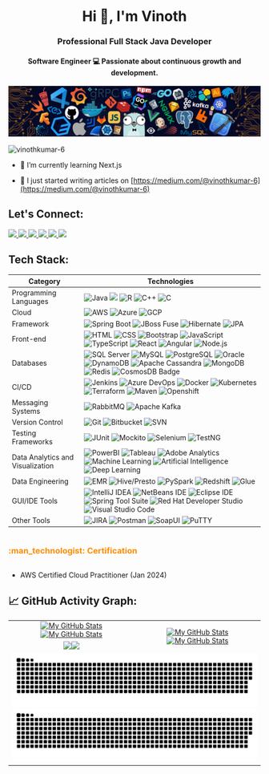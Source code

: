 <h1 align="center">Hi 👋, I'm Vinoth </h1>
<h3 align="center">Professional Full Stack Java Developer</h3>
<h4 align="center">Software Engineer 💻 Passionate about continuous growth and development.</h4>

[![](./src/header_.png)](#)

<p align="left"> <img src="https://komarev.com/ghpvc/?username=vinothkumar-6&label=Profile%20views&color=blue&style=for-the-badge" alt="vinothkumar-6" /> </p>

- 🌱 I’m currently learning Next.js

- 📝 I just started writing articles on [https://medium.com/@vinothkumar-6](https://medium.com/@vinothkumar-6)




<div>
<h2 align="left"> Let's Connect: </h2>
</div>

<div align="Left"> 
  <a href="mailto:vinothkumar.j@outlook.com">
    <img src="https://img.shields.io/badge/Email-333333?style=for-the-badge&logo=microsoft-outlook&logoColor=0078D4" />
  </a>
  <a href="https://www.linkedin.com/in/vinothkumarjayandiran" target="_blank">
    <img src="https://img.shields.io/badge/LinkedIn-0077B5?style=for-the-badge&logo=linkedin&logoColor=white" target="_blank" />
  </a>
  <a href="https://github.com/vinothkumar-6" target="_blank">
     <img src="https://img.shields.io/badge/GitHub-333333?style=for-the-badge&logo=github&logoColor=white" target="_blank" /> <!-- sqlite, safari, google-chrome are other good icon options -->
  </a>
<a href="https://medium.com/@vinothkumar-6" target="_blank">
    <img src="https://img.shields.io/badge/Medium-12100E?style=for-the-badge&logo=medium&logoColor=white" />
</a>
  <a href="https://twitter.com/vinu_06_" target="_blank">
     <img src="https://img.shields.io/badge/Twitter-1DA1F2?style=for-the-badge&logo=twitter&logoColor=white" target="_blank" /> <!-- sqlite, safari, google-chrome are other good icon options -->
  </a>
  <a href="https://www.instagram.com/vinu_o_o/" target="_blank">
     <img src="https://img.shields.io/badge/Instagram-E4405F?style=for-the-badge&logo=instagram&logoColor=white" target="_blank" /> 
  </a>
</div>

## Tech Stack:
Category                 | Technologies  
-------------------------|------
Programming Languages           | ![Java](https://img.shields.io/badge/Java-ED8B00?style=flat&logo=java&logoColor=white)  ![](https://img.shields.io/badge/Python-3776AB?style=flat&logo=python&logoColor=white) ![R](https://img.shields.io/badge/R-276DC3?style=flat&logo=R&logoColor=white) ![C++](https://img.shields.io/badge/C++-00599C?style=flat&logo=c%2B%2B&logoColor=white) ![C](https://img.shields.io/badge/C-00599C?style=flat&logo=C&logoColor=white)
Cloud         | ![AWS](https://img.shields.io/badge/AWS-232F3E?style=flat&logo=amazon-aws&logoColor=white) ![Azure](https://img.shields.io/badge/Azure-0089D6?style=flat&logo=microsoft-azure&logoColor=white) ![GCP](https://img.shields.io/badge/GCP-4285F4?style=flat&logo=google-cloud&logoColor=white) 
Framework         | ![Spring Boot](https://img.shields.io/badge/Spring%20Boot-6DB33F?style=flat&logo=spring-boot&logoColor=white) ![JBoss Fuse](https://img.shields.io/badge/JBoss%20Fuse-007ACC?style=flat&logo=red-hat&logoColor=white) ![Hibernate](https://img.shields.io/badge/Hibernate-59666C?style=flat&logo=hibernate&logoColor=white) ![JPA](https://img.shields.io/badge/JPA-1B6AC6?style=flat&logo=java&logoColor=white)
Front-end        | ![HTML](https://img.shields.io/badge/HTML-E34F26?style=flat&logo=html5&logoColor=white) ![CSS](https://img.shields.io/badge/CSS-1572B6?style=flat&logo=css3&logoColor=white) ![Bootstrap](https://img.shields.io/badge/Bootstrap-563D7C?style=flat&logo=bootstrap&logoColor=white) ![JavaScript](https://img.shields.io/badge/JavaScript-F7DF1E?style=flat&logo=javascript&logoColor=black) ![TypeScript](https://img.shields.io/badge/TypeScript-007ACC?style=flat&logo=typescript&logoColor=white) ![React](https://img.shields.io/badge/React-61DAFB?style=flat&logo=react&logoColor=white) ![Angular](https://img.shields.io/badge/Angular-DD0031?style=flat&logo=angular&logoColor=white) ![Node.js](https://img.shields.io/badge/Node.js-43853D?style=flat&logo=node.js&logoColor=white)
Databases | ![SQL Server](https://img.shields.io/badge/SQL%20Server-CC2927?style=flat&logo=microsoftsqlserver&logoColor=white) ![MySQL](https://img.shields.io/badge/MySQL-4479A1?style=flat&logo=mysql&logoColor=white) ![PostgreSQL](https://img.shields.io/badge/PostgreSQL-336791?style=flat&logo=postgresql&logoColor=white) ![Oracle](https://img.shields.io/badge/Oracle-F80000?style=flat&logo=oracle&logoColor=white) ![DynamoDB](https://img.shields.io/badge/DynamoDB-4053D6?style=flat&logo=amazonaws&logoColor=white) ![Apache Cassandra](https://img.shields.io/badge/Apache%20Cassandra-1287B1?style=flat&logo=apachecassandra&logoColor=white) ![MongoDB](https://img.shields.io/badge/MongoDB-47A248?style=flat&logo=mongodb&logoColor=white) ![Redis](https://img.shields.io/badge/Redis-DC382D?style=flat&logo=redis&logoColor=white) ![CosmosDB Badge](https://img.shields.io/badge/-CosmosDB-0078D4?style=flat&logo=microsoftazure&logoColor=white)
CI/CD                 | ![Jenkins](https://img.shields.io/badge/Jenkins-D24939?style=flat&logo=jenkins&logoColor=white) ![Azure DevOps](https://img.shields.io/badge/Azure%20DevOps-0078D7?style=flat&logo=azuredevops&logoColor=white) ![Docker](https://img.shields.io/badge/Docker-2496ED?style=flat&logo=docker&logoColor=white) ![Kubernetes](https://img.shields.io/badge/Kubernetes-326CE5?style=flat&logo=kubernetes&logoColor=white) ![Terraform](https://img.shields.io/badge/Terraform-623CE4?style=flat&logo=terraform&logoColor=white) ![Maven](https://img.shields.io/badge/Maven-C71A36?style=flat&logo=apachemaven&logoColor=white) ![Openshift](https://img.shields.io/badge/OpenShift-EE0000?style=flat&logo=openshift&logoColor=white)
Messaging Systems | ![RabbitMQ](https://img.shields.io/badge/RabbitMQ-FF6600?style=flat&logo=rabbitmq&logoColor=white) ![Apache Kafka](https://img.shields.io/badge/Apache%20Kafka-231F20?style=flat&logo=apachekafka&logoColor=white)
Version Control      | ![Git](https://img.shields.io/badge/Git-F05032?style=flat&logo=git&logoColor=white) ![Bitbucket](https://img.shields.io/badge/Bitbucket-0052CC?style=flat&logo=bitbucket&logoColor=white) ![SVN](https://img.shields.io/badge/SVN-809CC9?style=flat&logo=subversion&logoColor=white)
Testing Frameworks                 | ![JUnit](https://img.shields.io/badge/JUnit-25A162?style=flat&logo=junit5&logoColor=white) ![Mockito](https://img.shields.io/badge/Mockito-DA383C?style=flat&logo=mockito&logoColor=white) ![Selenium](https://img.shields.io/badge/Selenium-43B02A?style=flat&logo=selenium&logoColor=white) ![TestNG](https://img.shields.io/badge/TestNG-EFD94C?style=flat&logo=testng&logoColor=white)
Data Analytics and Visualization                 | ![PowerBI](https://img.shields.io/badge/PowerBI-F2C811?style=flat&logo=powerbi&logoColor=white) ![Tableau](https://img.shields.io/badge/Tableau-E97627?style=flat&logo=tableau&logoColor=white) ![Adobe Analytics](https://img.shields.io/badge/Adobe%20Analytics-FF0000?style=flat&logo=adobe&logoColor=white) ![Machine Learning](https://img.shields.io/badge/Machine%20Learning-FF6F00?style=flat&logo=python&logoColor=white) ![Artificial Intelligence](https://img.shields.io/badge/Artificial%20Intelligence-4285F4?style=flat&logo=googleai&logoColor=white) ![Deep Learning](https://img.shields.io/badge/Deep%20Learning-FF6F00?style=flat&logo=deeplearningai&logoColor=white)
Data Engineering         | ![EMR](https://img.shields.io/badge/EMR-232F3E?style=flat&logo=amazonaws&logoColor=white) ![Hive/Presto](https://img.shields.io/badge/Hive%2FPresto-FDEE21?style=flat&logo=apache&logoColor=white) ![PySpark](https://img.shields.io/badge/PySpark-FFE873?style=flat&logo=apache&logoColor=white) ![Redshift](https://img.shields.io/badge/Redshift-FF6600?style=flat&logo=amazon&logoColor=white) ![Glue](https://img.shields.io/badge/Glue-800080?style=flat&logo=amazonaws&logoColor=white)
GUI/IDE Tools                | ![IntelliJ IDEA](https://img.shields.io/badge/IntelliJ_IDEA-000000?style=flat&logo=intellij-idea&logoColor=white) ![NetBeans IDE](https://img.shields.io/badge/NetBeans-1B6AC6?style=flat&logo=apache-netbeans-ide&logoColor=white) ![Eclipse IDE](https://img.shields.io/badge/Eclipse_IDE-2C2255?style=flat&logo=eclipse-ide&logoColor=white) ![Spring Tool Suite](https://img.shields.io/badge/Spring_Tool_Suite-6DB33F?style=flat&logo=spring&logoColor=white) ![Red Hat Developer Studio](https://img.shields.io/badge/Red_Hat_Developer_Studio-CC0000?style=flat&logo=red-hat&logoColor=white) ![Visual Studio Code](https://img.shields.io/badge/Visual_Studio_Code-007ACC?style=flat&logo=visual-studio-code&logoColor=white)
Other Tools                | ![JIRA](https://img.shields.io/badge/JIRA-0052CC?style=flat&logo=jira-software&logoColor=white) ![Postman](https://img.shields.io/badge/Postman-FF6C37?style=flat&logo=postman&logoColor=white) ![SoapUI](https://img.shields.io/badge/SoapUI-6CAC4D?style=flat&logo=soapui&logoColor=white) ![PuTTY](https://img.shields.io/badge/PuTTY-00ADEF?style=flat&logo=putty&logoColor=white)




<h3 align="left" style="display: inline-block; color: #FF8C00;">:man_technologist: Certification</h3>

- AWS Certified Cloud Practitioner (Jan 2024)

## 📈 GitHub Activity Graph:
<table>
<tr>
        <td align="center"><a href="https://github.com/vinothkumar-6#gh-light-mode-only"><img src="https://github-readme-stats.vercel.app/api?username=vinothkumar-6&show_icons=true&theme=default&include_all_commits=true#gh-light-mode-only" alt="My GitHub Stats"/></a><a href="https://github.com/vinothkumar-6#gh-dark-mode-only"><img src="https://github-readme-stats.vercel.app/api?username=vinothkumar-6&show_icons=true&theme=tokyonight&include_all_commits=true#gh-dark-mode-only" alt="My GitHub Stats"/></a></td>
        <td rowspan="2" align="center"><a href="https://github.com/vinothkumar-6#gh-light-mode-only"><img src="https://github-readme-stats.vercel.app/api/top-langs/?username=vinothkumar-6&theme=default&langs_count=8#gh-light-mode-only" alt="My GitHub Stats"/></a><a href="https://github.com/vinothkumar-6#gh-dark-mode-only"><img src="https://github-readme-stats.vercel.app/api/top-langs/?username=vinothkumar-6&theme=tokyonight&langs_count=8#gh-dark-mode-only" alt="My GitHub Stats"/></a></td>
    </tr>
    <tr>
        <td align="center"><a href="https://github.com/vinothkumar-6#gh-light-mode-only"><img src="https://github-readme-streak-stats.herokuapp.com/?user=vinothkumar-6&theme=default"/></a><a href="https://github.com/vinothkumar-6#gh-dark-mode-only"><img src="https://github-readme-streak-stats.herokuapp.com/?user=vinothkumar-6&theme=tokyonight"/></a></td>
    </tr>
    <tr>
        <td colspan="2" align="center"><a href="https://github.com/vinothkumar-6#gh-light-mode-only"><img src="https://raw.githubusercontent.com/vinothkumar-6/vinothkumar-6/output/github-contribution-grid-snake-default.svg#gh-light-mode-only" alt="My GitHub Stats"/></a><a href="https://github.com/vinothkumar-6#gh-dark-mode-only"><img src="https://raw.githubusercontent.com/vinothkumar-6/vinothkumar-6/output/github-contribution-grid-snake-dark.svg#gh-dark-mode-only" alt="My GitHub Stats"/></a></td>
    </tr>
</table>
